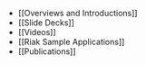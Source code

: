 * [[Overviews and Introductions]]
* [[Slide Decks]]
* [[Videos]]
* [[Riak Sample Applications]]
* [[Publications]]
